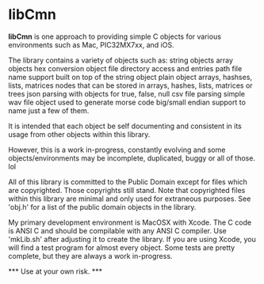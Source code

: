 
libCmn
===============

**libCmn** is one approach to providing simple C objects for
various environments such as Mac, PIC32MX7xx, and iOS.

The library contains a variety of objects such as:
    string objects
    array objects
    hex conversion object
    file directory access and entries
    path file name support built on top of the string object
    plain object arrays, hashses, lists, matrices
    nodes that can be stored in arrays, hashes, lists, matrices or trees
    json parsing with objects for true, false, null
    csv file parsing
    simple wav file object used to generate morse code
    big/small endian support
to name just a few of them.

It is intended that each object be self documenting and consistent
in its usage from other objects within this library.

However, this is a work in-progress, constantly evolving and some
objects/environments may be incomplete, duplicated, buggy or all
of those. lol

All of this library is committed to the Public Domain except for files
which are copyrighted.  Those copyrights still stand. Note that copyrighted
files within this library are minimal and only used for extraneous purposes.
See 'obj.h' for a list of the public domain objects in the library.

My primary development environment is MacOSX with Xcode. The C code
is ANSI C and should be compilable with any ANSI C compiler. Use
'mkLib.sh' after adjusting it to create the library. If you are
using Xcode, you will find a test program for almost every object.
Some tests are pretty complete, but they are always a work in-progress.


*** Use at your own risk. ***
